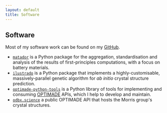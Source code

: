 ```yaml
---
layout: default
title: Software
---
```


## Software

 Most of my software work can be found on my [GitHub](https://github.com/ml-evs).

- [`matador`](http://matador.science) is a Python package for the aggregation, standardisation and analysis of the results of first-principles computations, with a focus on battery materials.
- [`ilustrado`](http://www.tcm.phy.cam.ac.uk/~me388/ilustrado) is a Python package that implements a highly-customisable, massively-parallel genetic algorithm for *ab initio* crystal structure prediction.
- [`optimade-python-tools`](https://github.com/Materials-Consortia/optimade-python-tools) is a Python library of tools for implementing and consuming [OPTIMADE](www.optimade.org) APIs, which I help to develop and maintain.
- [`odbx.science`](http://odbx.science) a public OPTIMADE API that hosts the Morris group's crystal structures.
